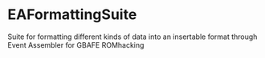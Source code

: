 # EAFormattingSuite
Suite for formatting different kinds of data into an insertable format through Event Assembler for GBAFE ROMhacking
